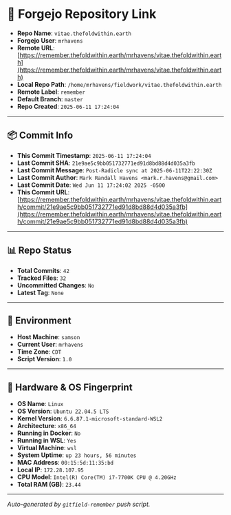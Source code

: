 # 🔗 Forgejo Repository Link

- **Repo Name**: `vitae.thefoldwithin.earth`
- **Forgejo User**: `mrhavens`
- **Remote URL**: [https://remember.thefoldwithin.earth/mrhavens/vitae.thefoldwithin.earth](https://remember.thefoldwithin.earth/mrhavens/vitae.thefoldwithin.earth)
- **Local Repo Path**: `/home/mrhavens/fieldwork/vitae.thefoldwithin.earth`
- **Remote Label**: `remember`
- **Default Branch**: `master`
- **Repo Created**: `2025-06-11 17:24:04`

---

## 📦 Commit Info

- **This Commit Timestamp**: `2025-06-11 17:24:04`
- **Last Commit SHA**: `21e9ae5c9bb051732771ed91d8bd88d4d035a3fb`
- **Last Commit Message**: `Post-Radicle sync at 2025-06-11T22:22:30Z`
- **Last Commit Author**: `Mark Randall Havens <mark.r.havens@gmail.com>`
- **Last Commit Date**: `Wed Jun 11 17:24:02 2025 -0500`
- **This Commit URL**: [https://remember.thefoldwithin.earth/mrhavens/vitae.thefoldwithin.earth/commit/21e9ae5c9bb051732771ed91d8bd88d4d035a3fb](https://remember.thefoldwithin.earth/mrhavens/vitae.thefoldwithin.earth/commit/21e9ae5c9bb051732771ed91d8bd88d4d035a3fb)

---

## 📊 Repo Status

- **Total Commits**: `42`
- **Tracked Files**: `32`
- **Uncommitted Changes**: `No`
- **Latest Tag**: `None`

---

## 🧭 Environment

- **Host Machine**: `samson`
- **Current User**: `mrhavens`
- **Time Zone**: `CDT`
- **Script Version**: `1.0`

---

## 🧬 Hardware & OS Fingerprint

- **OS Name**: `Linux`
- **OS Version**: `Ubuntu 22.04.5 LTS`
- **Kernel Version**: `6.6.87.1-microsoft-standard-WSL2`
- **Architecture**: `x86_64`
- **Running in Docker**: `No`
- **Running in WSL**: `Yes`
- **Virtual Machine**: `wsl`
- **System Uptime**: `up 23 hours, 56 minutes`
- **MAC Address**: `00:15:5d:11:35:bd`
- **Local IP**: `172.28.107.95`
- **CPU Model**: `Intel(R) Core(TM) i7-7700K CPU @ 4.20GHz`
- **Total RAM (GB)**: `23.44`

---

_Auto-generated by `gitfield-remember` push script._
